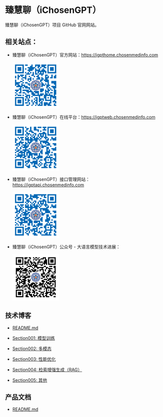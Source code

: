 # 臻慧聊（iChosenGPT）

臻慧聊（iChosenGPT）项目 GitHub 官网网站。

## 相关站点：

- 臻慧聊（iChosenGPT）官方网站：https://igpthome.chosenmedinfo.com

   <img src="imgs/ichosengpt_home_qrcode.png" width="150" height="150" />

- 臻慧聊（iChosenGPT）在线平台：https://igptweb.chosenmedinfo.com

   <img src="imgs/ichosengpt_web_qrcode.png" width="150" height="150" />

- 臻慧聊（iChosenGPT）接口管理网站：https://igptapi.chosenmedinfo.com

   <img src="imgs/ichosengpt_api_qrcode.png" width="150" height="150" />

- 臻慧聊（iChosenGPT）公众号 - 大语言模型技术进展：

    <img src="imgs/ichosengpt_webchatoa_qrcode.jpg" width="150" height="150" />

## 技术博客

- [README.md](blogs/README.md)

- [Section001: 模型训练](blogs/training)

- [Section002: 多模态](blogs/multimodel)

- [Section003: 性能优化](blogs/optimization)

- [Section004: 检索增强生成（RAG）](blogs/rag)

- [Section005: 其他](blogs/others)


## 产品文档

- [README.md](docs/README.md)

